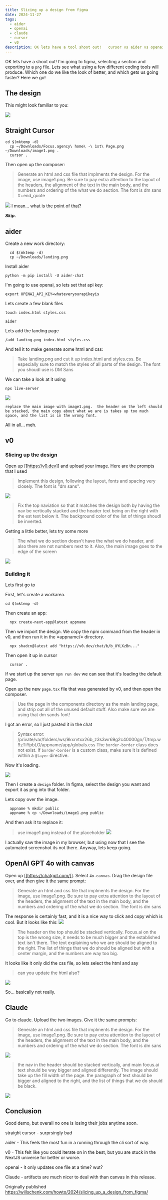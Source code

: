 ```yaml
---
title: Slicing up a design from figma
date: 2024-11-27
tags:
  - aider
  - openai
  - claude
  - cursor
  - v0
description: OK lets have a tool shoot out!   cursor vs aider vs openai
---
```

OK lets have a shoot out!  I'm going to figma, selecting a section and
exporting to a `png` file.  Lets see what using a few different coding
tools will produce.  Which one do we like the look of better, and
which gets us going faster?  Here we go!

## The design

This might look familiar to you:

![](../assets/landing.png)
## Straight Cursor

```
cd $(mktemp -d)
  cp ~/Downloads/Focus.agency\ home\ -\ 1st\ Page.png ~/Downloads/image1.png .
  cursor .
  ```

Then open up the composer:

>  Generate an html and css file that implments the design.  For the
image, use image1.png.  Be sure to pay extra attention to the layout
of the headers, the alignment of the text in the main body, and the
numbers and ordering of the what we do section.  The font is dm sans
#+end_quote

![](../assets/cursor1.png)
I mean... what is the point of that?

***Skip.***

## aider

Create a new work directory:

```
  cd $(mktemp -d)
  cp ~/Downloads/landing.png
```

Install aider

```
python -m pip install -U aider-chat
```
  
I'm going to use openai, so lets set that api key:

```
export OPENAI_API_KEY=whateveryourapikeyis
```

Lets create a few blank files

```
touch index.html styles.css
```

```
aider
```


Lets add the landing page

```
/add landing.png index.html styles.css
```

And tell it to make generate some html and css:


> Take landing.png and cut it up index.html and styles.css.  Be
especially sure to match the styles of all parts of the design.
The font you shoudl use is DM Sans


We can take a look at it using

```
npx live-server
```
![](../assets/aider1.png)


```
replace the main image with image1.png.  the header on the left should
be stacked, the main copy about what we are is takes up too much
space, and the list is in the wrong font.
```

All in all... meh.

## v0

###  Slicing up the design

Open up [[https://v0.dev]] and upload your image.  Here are the prompts
that I used

> Implement this design, following the layout, fonts and spacing very
closely. The font is "dm sans".

![](../assets/v01.png)

> Fix the top naviation so that it matches the design both by having the
nav be vertically stacked and the header text being on the right with
the est text below it. The background color of the list of things
shoudl be inverted.

Getting a little better, lets try some more

> The what we do section doesn't have the what we do header, and also
there are not numbers next to it. Also, the main image goes to the
edge of the screen

![](../assets/v02.png)

### Building it

Lets first go to 

First, let's create a workarea.

```
cd $(mktemp -d)
```

Then create an app:

```
  npx create-next-app@latest appname
```

Then we import the design.  We copy the npm command from the header
in v0, and then run it in the =appname/= directory.

```
  npx shadcn@latest add "https://v0.dev/chat/b/b_UYLXzBn..."
```

Then open it up in cursor

```
  cursor .
```

If we start up the server `npm run dev` we can see that it's loading
the default page.

Open up the new `page.tsx` file that was generated by v0, and then
open the composer.

> Use the page in the components directory as the main landing page, and
strip out all of the unused default stuff.  Also make sure we are
using that dm sands font!

I got an error, so I just pasted it in the chat

> Syntax error:
/private/var/folders/ws/9kxrvtxx26b_z3s3wr69g2c40000gn/T/tmp.w9zTiYpbLO/appname/app/globals.css
The `border-border` class does not exist. If `border-border` is a
custom class, make sure it is defined within a `@layer` directive.

Now it's loading.

![](../assets/v03.png)


Then I create a `design` folder.  In figma, select the design you want
and export it as png into that folder.

Lets copy over the image.

```
  appname % mkdir public
  appname % cp ~/Downloads/image1.png public 
```

And then ask it to replace it:

> use image1.png instead of the placeholder
![](../assets/v04.png)

I actually saw the image in my browser, but using now that I see the
automated screenshot its not there.  Anyway, lets keep going.

##  OpenAI GPT 4o with canvas

Open up [[https://chatgpt.com/]].  Select `4o-canvas`.  Drag the design file
over, and then give it the same prompt:

> Generate an html and css file that implments the design.  For the
image, use image1.png.  Be sure to pay extra attention to the layout
of the headers, the alignment of the text in the main body, and the
numbers and ordering of the what we do section.  The font is dm sans

The response is certainly fast, and it is a nice way to click and copy
which is cool.  But it looks like this:
![](../assets/4o1.png)

> The header on the top should be stacked vertically.  Focus.ai on the
top is the wrong size, it needs to be much bigger and the established
text isn't there.  The text explaining who we are should be aligned to
the right.  The list of things that we do should be aligned but with a
center margin, and the numbers are way too big.

It looks like it only did the css file, so lets select the html and say

> can you update the html also?

![](../assets/4o2.png)

So... basically not really.

## Claude

Go to claude.  Upload the two images.  Give it the same prompts:

> Generate an html and css file that implments the design.  For the
image, use image1.png.  Be sure to pay extra attention to the layout
of the headers, the alignment of the text in the main body, and the
numbers and ordering of the what we do section.  The font is dm sans

![](../assets/claude1.png)

> the nav in the header should be stacked vertically, and main
focus.ai text should be way bigger and aligned differently.  The image
should take up the fill width of the page.  the paragraph of text
should be bigger and aligned to the right, and the list of things that
we do should be black.

![](../assets/claude2.png)

## Conclusion

Good demo, but overall no one is losing their jobs anytime soon.

straight cursor - surprsingly bad

aider - This feels the most fun in a running through the cli sort of
way.

v0 - This felt like you could iterate on in the best, but you are
stuck in the NextJS universe for better or worse.

openai - it only updates one file at a time?  wut?

Claude - artifacts are much nicer to deal with than canvas in this
release.


Originally published https://willschenk.com/howto/2024/slicing_up_a_design_from_figma/